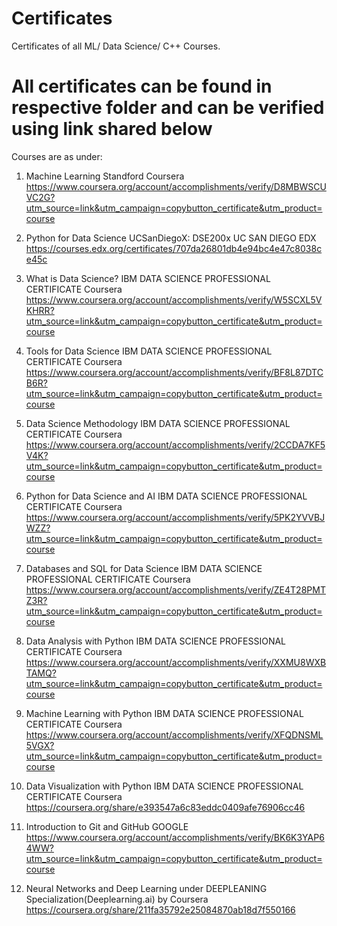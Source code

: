 # Certificates
Certificates of all ML/ Data Science/ C++ Courses.
# All certificates can be found in respective folder and can be verified using link shared below

Courses are as under:

1. Machine Learning Standford Coursera 
https://www.coursera.org/account/accomplishments/verify/D8MBWSCUVC2G?utm_source=link&utm_campaign=copybutton_certificate&utm_product=course

2. Python for Data Science UCSanDiegoX: DSE200x UC SAN DIEGO EDX
https://courses.edx.org/certificates/707da26801db4e94bc4e47c8038ce45c

3. What is Data Science? IBM DATA SCIENCE PROFESSIONAL CERTIFICATE Coursera
https://www.coursera.org/account/accomplishments/verify/W5SCXL5VKHRR?utm_source=link&utm_campaign=copybutton_certificate&utm_product=course

4. Tools for Data Science IBM DATA SCIENCE PROFESSIONAL CERTIFICATE Coursera
https://www.coursera.org/account/accomplishments/verify/BF8L87DTCB6R?utm_source=link&utm_campaign=copybutton_certificate&utm_product=course

5. Data Science Methodology IBM DATA SCIENCE PROFESSIONAL CERTIFICATE Coursera
https://www.coursera.org/account/accomplishments/verify/2CCDA7KF5V4K?utm_source=link&utm_campaign=copybutton_certificate&utm_product=course

6. Python for Data Science and AI IBM DATA SCIENCE PROFESSIONAL CERTIFICATE Coursera
https://www.coursera.org/account/accomplishments/verify/5PK2YVVBJWZZ?utm_source=link&utm_campaign=copybutton_certificate&utm_product=course

7. Databases and SQL for Data Science IBM DATA SCIENCE PROFESSIONAL CERTIFICATE Coursera
https://www.coursera.org/account/accomplishments/verify/ZE4T28PMTZ3R?utm_source=link&utm_campaign=copybutton_certificate&utm_product=course

8. Data Analysis with Python IBM DATA SCIENCE PROFESSIONAL CERTIFICATE Coursera
https://www.coursera.org/account/accomplishments/verify/XXMU8WXBTAMQ?utm_source=link&utm_campaign=copybutton_certificate&utm_product=course

9. Machine Learning with Python IBM DATA SCIENCE PROFESSIONAL CERTIFICATE Coursera
https://www.coursera.org/account/accomplishments/verify/XFQDNSML5VGX?utm_source=link&utm_campaign=copybutton_certificate&utm_product=course

10. Data Visualization with Python IBM DATA SCIENCE PROFESSIONAL CERTIFICATE Coursera
https://coursera.org/share/e393547a6c83eddc0409afe76906cc46

11. Introduction to Git and GitHub GOOGLE
https://www.coursera.org/account/accomplishments/verify/BK6K3YAP64WW?utm_source=link&utm_campaign=copybutton_certificate&utm_product=course

12. Neural Networks and Deep Learning under DEEPLEANING Specialization(Deeplearning.ai) by Coursera
https://coursera.org/share/211fa35792e25084870ab18d7f550166
